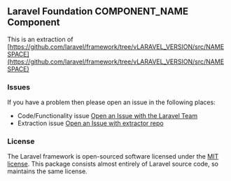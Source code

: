 ## Laravel Foundation COMPONENT_NAME Component

This is an extraction of [https://github.com/laravel/framework/tree/vLARAVEL_VERSION/src/NAMESPACE](https://github.com/laravel/framework/tree/vLARAVEL_VERSION/src/NAMESPACE)


### Issues

If you have a problem then please open an issue in the following places:

* Code/Functionality issue [Open an Issue with the Laravel Team](https://github.com/laravel/framework/issues/new/choose)
* Extraction issue [Open an Issue with extractor repo](https://github.com/laravel-foundation/readme/issues/new)


### License

The Laravel framework is open-sourced software licensed under the [MIT license](http://opensource.org/licenses/MIT). This package consists almost entirely of Laravel source code, so maintains the same license.
